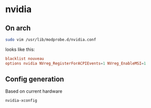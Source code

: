 # nvidia

## On arch

```sh
sudo vim /usr/lib/modprobe.d/nvidia.conf
```

looks like this:

```conf
blacklist nouveau
options nvidia NVreg_RegisterForACPIEvents=1 NVreg_EnableMSI=1
```

## Config generation

Based on current hardware

```sh
nvidia-xconfig
```
